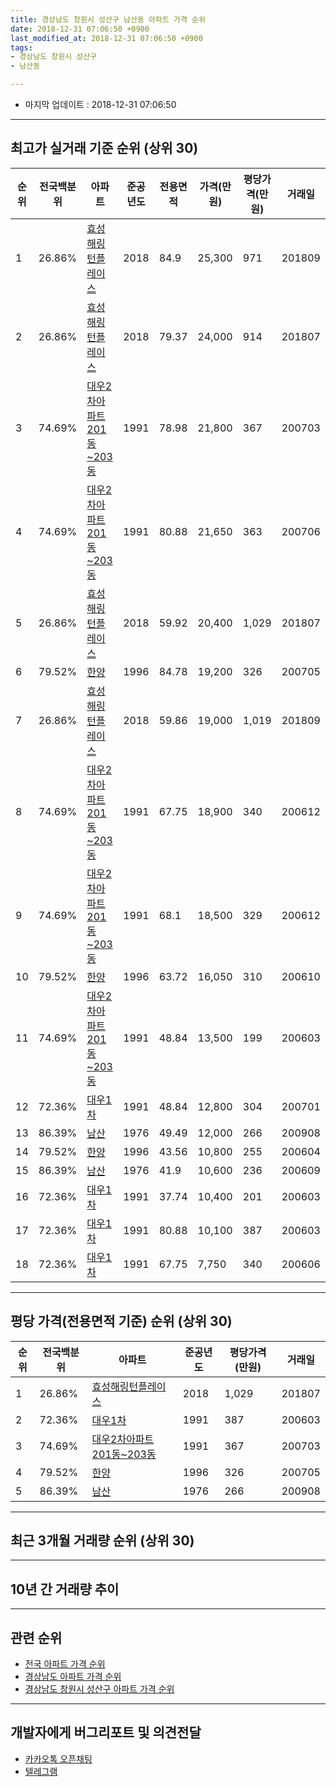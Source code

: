 ```yaml
---
title: 경상남도 창원시 성산구 남산동 아파트 가격 순위
date: 2018-12-31 07:06:50 +0900
last_modified_at: 2018-12-31 07:06:50 +0900
tags:
- 경상남도 창원시 성산구
- 남산동

---
```


* 마지막 업데이트 : 2018-12-31 07:06:50

---

## 최고가 실거래 기준 순위 (상위 30)


|순위|전국백분위|아파트|준공년도|전용면적|가격(만원)|평당가격(만원)|거래일|
|---|---|---|---|---|---|---|---|
|1|26.86%|[효성해링턴플레이스](https://search.naver.com/search.naver?query=%EA%B2%BD%EC%83%81%EB%82%A8%EB%8F%84+%EC%B0%BD%EC%9B%90%EC%8B%9C+%EC%84%B1%EC%82%B0%EA%B5%AC+%EB%82%A8%EC%82%B0%EB%8F%99+%ED%9A%A8%EC%84%B1%ED%95%B4%EB%A7%81%ED%84%B4%ED%94%8C%EB%A0%88%EC%9D%B4%EC%8A%A4)|2018|84.9|25,300|971|201809|
|2|26.86%|[효성해링턴플레이스](https://search.naver.com/search.naver?query=%EA%B2%BD%EC%83%81%EB%82%A8%EB%8F%84+%EC%B0%BD%EC%9B%90%EC%8B%9C+%EC%84%B1%EC%82%B0%EA%B5%AC+%EB%82%A8%EC%82%B0%EB%8F%99+%ED%9A%A8%EC%84%B1%ED%95%B4%EB%A7%81%ED%84%B4%ED%94%8C%EB%A0%88%EC%9D%B4%EC%8A%A4)|2018|79.37|24,000|914|201807|
|3|74.69%|[대우2차아파트 201동~203동](https://search.naver.com/search.naver?query=%EA%B2%BD%EC%83%81%EB%82%A8%EB%8F%84+%EC%B0%BD%EC%9B%90%EC%8B%9C+%EC%84%B1%EC%82%B0%EA%B5%AC+%EB%82%A8%EC%82%B0%EB%8F%99+%EB%8C%80%EC%9A%B02%EC%B0%A8%EC%95%84%ED%8C%8C%ED%8A%B8+201%EB%8F%99%7E203%EB%8F%99)|1991|78.98|21,800|367|200703|
|4|74.69%|[대우2차아파트 201동~203동](https://search.naver.com/search.naver?query=%EA%B2%BD%EC%83%81%EB%82%A8%EB%8F%84+%EC%B0%BD%EC%9B%90%EC%8B%9C+%EC%84%B1%EC%82%B0%EA%B5%AC+%EB%82%A8%EC%82%B0%EB%8F%99+%EB%8C%80%EC%9A%B02%EC%B0%A8%EC%95%84%ED%8C%8C%ED%8A%B8+201%EB%8F%99%7E203%EB%8F%99)|1991|80.88|21,650|363|200706|
|5|26.86%|[효성해링턴플레이스](https://search.naver.com/search.naver?query=%EA%B2%BD%EC%83%81%EB%82%A8%EB%8F%84+%EC%B0%BD%EC%9B%90%EC%8B%9C+%EC%84%B1%EC%82%B0%EA%B5%AC+%EB%82%A8%EC%82%B0%EB%8F%99+%ED%9A%A8%EC%84%B1%ED%95%B4%EB%A7%81%ED%84%B4%ED%94%8C%EB%A0%88%EC%9D%B4%EC%8A%A4)|2018|59.92|20,400|1,029|201807|
|6|79.52%|[한양](https://search.naver.com/search.naver?query=%EA%B2%BD%EC%83%81%EB%82%A8%EB%8F%84+%EC%B0%BD%EC%9B%90%EC%8B%9C+%EC%84%B1%EC%82%B0%EA%B5%AC+%EB%82%A8%EC%82%B0%EB%8F%99+%ED%95%9C%EC%96%91)|1996|84.78|19,200|326|200705|
|7|26.86%|[효성해링턴플레이스](https://search.naver.com/search.naver?query=%EA%B2%BD%EC%83%81%EB%82%A8%EB%8F%84+%EC%B0%BD%EC%9B%90%EC%8B%9C+%EC%84%B1%EC%82%B0%EA%B5%AC+%EB%82%A8%EC%82%B0%EB%8F%99+%ED%9A%A8%EC%84%B1%ED%95%B4%EB%A7%81%ED%84%B4%ED%94%8C%EB%A0%88%EC%9D%B4%EC%8A%A4)|2018|59.86|19,000|1,019|201809|
|8|74.69%|[대우2차아파트 201동~203동](https://search.naver.com/search.naver?query=%EA%B2%BD%EC%83%81%EB%82%A8%EB%8F%84+%EC%B0%BD%EC%9B%90%EC%8B%9C+%EC%84%B1%EC%82%B0%EA%B5%AC+%EB%82%A8%EC%82%B0%EB%8F%99+%EB%8C%80%EC%9A%B02%EC%B0%A8%EC%95%84%ED%8C%8C%ED%8A%B8+201%EB%8F%99%7E203%EB%8F%99)|1991|67.75|18,900|340|200612|
|9|74.69%|[대우2차아파트 201동~203동](https://search.naver.com/search.naver?query=%EA%B2%BD%EC%83%81%EB%82%A8%EB%8F%84+%EC%B0%BD%EC%9B%90%EC%8B%9C+%EC%84%B1%EC%82%B0%EA%B5%AC+%EB%82%A8%EC%82%B0%EB%8F%99+%EB%8C%80%EC%9A%B02%EC%B0%A8%EC%95%84%ED%8C%8C%ED%8A%B8+201%EB%8F%99%7E203%EB%8F%99)|1991|68.1|18,500|329|200612|
|10|79.52%|[한양](https://search.naver.com/search.naver?query=%EA%B2%BD%EC%83%81%EB%82%A8%EB%8F%84+%EC%B0%BD%EC%9B%90%EC%8B%9C+%EC%84%B1%EC%82%B0%EA%B5%AC+%EB%82%A8%EC%82%B0%EB%8F%99+%ED%95%9C%EC%96%91)|1996|63.72|16,050|310|200610|
|11|74.69%|[대우2차아파트 201동~203동](https://search.naver.com/search.naver?query=%EA%B2%BD%EC%83%81%EB%82%A8%EB%8F%84+%EC%B0%BD%EC%9B%90%EC%8B%9C+%EC%84%B1%EC%82%B0%EA%B5%AC+%EB%82%A8%EC%82%B0%EB%8F%99+%EB%8C%80%EC%9A%B02%EC%B0%A8%EC%95%84%ED%8C%8C%ED%8A%B8+201%EB%8F%99%7E203%EB%8F%99)|1991|48.84|13,500|199|200603|
|12|72.36%|[대우1차](https://search.naver.com/search.naver?query=%EA%B2%BD%EC%83%81%EB%82%A8%EB%8F%84+%EC%B0%BD%EC%9B%90%EC%8B%9C+%EC%84%B1%EC%82%B0%EA%B5%AC+%EB%82%A8%EC%82%B0%EB%8F%99+%EB%8C%80%EC%9A%B01%EC%B0%A8)|1991|48.84|12,800|304|200701|
|13|86.39%|[남산](https://search.naver.com/search.naver?query=%EA%B2%BD%EC%83%81%EB%82%A8%EB%8F%84+%EC%B0%BD%EC%9B%90%EC%8B%9C+%EC%84%B1%EC%82%B0%EA%B5%AC+%EB%82%A8%EC%82%B0%EB%8F%99+%EB%82%A8%EC%82%B0)|1976|49.49|12,000|266|200908|
|14|79.52%|[한양](https://search.naver.com/search.naver?query=%EA%B2%BD%EC%83%81%EB%82%A8%EB%8F%84+%EC%B0%BD%EC%9B%90%EC%8B%9C+%EC%84%B1%EC%82%B0%EA%B5%AC+%EB%82%A8%EC%82%B0%EB%8F%99+%ED%95%9C%EC%96%91)|1996|43.56|10,800|255|200604|
|15|86.39%|[남산](https://search.naver.com/search.naver?query=%EA%B2%BD%EC%83%81%EB%82%A8%EB%8F%84+%EC%B0%BD%EC%9B%90%EC%8B%9C+%EC%84%B1%EC%82%B0%EA%B5%AC+%EB%82%A8%EC%82%B0%EB%8F%99+%EB%82%A8%EC%82%B0)|1976|41.9|10,600|236|200609|
|16|72.36%|[대우1차](https://search.naver.com/search.naver?query=%EA%B2%BD%EC%83%81%EB%82%A8%EB%8F%84+%EC%B0%BD%EC%9B%90%EC%8B%9C+%EC%84%B1%EC%82%B0%EA%B5%AC+%EB%82%A8%EC%82%B0%EB%8F%99+%EB%8C%80%EC%9A%B01%EC%B0%A8)|1991|37.74|10,400|201|200603|
|17|72.36%|[대우1차](https://search.naver.com/search.naver?query=%EA%B2%BD%EC%83%81%EB%82%A8%EB%8F%84+%EC%B0%BD%EC%9B%90%EC%8B%9C+%EC%84%B1%EC%82%B0%EA%B5%AC+%EB%82%A8%EC%82%B0%EB%8F%99+%EB%8C%80%EC%9A%B01%EC%B0%A8)|1991|80.88|10,100|387|200603|
|18|72.36%|[대우1차](https://search.naver.com/search.naver?query=%EA%B2%BD%EC%83%81%EB%82%A8%EB%8F%84+%EC%B0%BD%EC%9B%90%EC%8B%9C+%EC%84%B1%EC%82%B0%EA%B5%AC+%EB%82%A8%EC%82%B0%EB%8F%99+%EB%8C%80%EC%9A%B01%EC%B0%A8)|1991|67.75|7,750|340|200606|


---

## 평당 가격(전용면적 기준) 순위 (상위 30)


|순위|전국백분위|아파트|준공년도|평당가격(만원)|거래일|
|---|---|---|---|---|---|
|1|26.86%|[효성해링턴플레이스](https://search.naver.com/search.naver?query=%EA%B2%BD%EC%83%81%EB%82%A8%EB%8F%84+%EC%B0%BD%EC%9B%90%EC%8B%9C+%EC%84%B1%EC%82%B0%EA%B5%AC+%EB%82%A8%EC%82%B0%EB%8F%99+%ED%9A%A8%EC%84%B1%ED%95%B4%EB%A7%81%ED%84%B4%ED%94%8C%EB%A0%88%EC%9D%B4%EC%8A%A4)|2018|1,029|201807|
|2|72.36%|[대우1차](https://search.naver.com/search.naver?query=%EA%B2%BD%EC%83%81%EB%82%A8%EB%8F%84+%EC%B0%BD%EC%9B%90%EC%8B%9C+%EC%84%B1%EC%82%B0%EA%B5%AC+%EB%82%A8%EC%82%B0%EB%8F%99+%EB%8C%80%EC%9A%B01%EC%B0%A8)|1991|387|200603|
|3|74.69%|[대우2차아파트 201동~203동](https://search.naver.com/search.naver?query=%EA%B2%BD%EC%83%81%EB%82%A8%EB%8F%84+%EC%B0%BD%EC%9B%90%EC%8B%9C+%EC%84%B1%EC%82%B0%EA%B5%AC+%EB%82%A8%EC%82%B0%EB%8F%99+%EB%8C%80%EC%9A%B02%EC%B0%A8%EC%95%84%ED%8C%8C%ED%8A%B8+201%EB%8F%99%7E203%EB%8F%99)|1991|367|200703|
|4|79.52%|[한양](https://search.naver.com/search.naver?query=%EA%B2%BD%EC%83%81%EB%82%A8%EB%8F%84+%EC%B0%BD%EC%9B%90%EC%8B%9C+%EC%84%B1%EC%82%B0%EA%B5%AC+%EB%82%A8%EC%82%B0%EB%8F%99+%ED%95%9C%EC%96%91)|1996|326|200705|
|5|86.39%|[남산](https://search.naver.com/search.naver?query=%EA%B2%BD%EC%83%81%EB%82%A8%EB%8F%84+%EC%B0%BD%EC%9B%90%EC%8B%9C+%EC%84%B1%EC%82%B0%EA%B5%AC+%EB%82%A8%EC%82%B0%EB%8F%99+%EB%82%A8%EC%82%B0)|1976|266|200908|


---

## 최근 3개월 거래량 순위 (상위 30)


<div style="width:100%;">
    <canvas id="deal_count_ranking" height="250"></canvas>
</div>


<script>
new Chart(document.getElementById("deal_count_ranking"), {
    type: 'horizontalBar',
    data: {
        labels: ['대우2차아파트 201동~203동', '한양', '대우1차', '효성해링턴플레이스'],
        datasets: [{
            label: '실거래 수',
            data: [4, 3, 1, 1],
            borderColor: "rgba(255, 0, 128, 1)",
            backgroundColor: "rgba(255, 0, 128, 0.5)",
            fill: false,
        }]
    },
    options: {
        responsive: true,
        title: {
            display: true,
            text: '최근 3개월 거래량 순위'
        },
        tooltips: {
            mode: 'index',
            intersect: false,
            callbacks: {
                title: function(tooltipItems, data) {
                    return "실거래 수:";
                },
                label: function(tooltipItem, data) {
                    return data.labels[tooltipItem.index] + ": " + tooltipItem.xLabel;
                }
            }
        },
        hover: {
            mode: 'nearest',
            intersect: true
        },
        scales: {
            xAxes: [{
                display: true,
                scaleLabel: {
                    display: true,
                    labelString: '실거래 수'
                },
                ticks: {
                    suggestedMin: 0,
                }
            }],
            yAxes: [{
                display: true,
                ticks: {
                    autoSkip: false,
                    callback: function(value, index, values) {
                        if (value.length > 15)
                            return value.substr(0, 13) + "...";
                        else
                            return value;
                    }
                },
                scaleLabel: {
                    display: false,
                }
            }]
        }
    }
});

</script>


---

## 10년 간 거래량 추이


<div style="width:100%;">
    <canvas id="deal_progress" height="250"></canvas>
</div>

<script>
new Chart(document.getElementById("deal_progress"), {
    type: 'line',
    data: {
        labels: ['200812','200901','200902','200903','200904','200905','200906','200907','200908','200909','200910','200911','200912','201001','201002','201003','201004','201005','201006','201007','201008','201009','201010','201011','201012','201101','201102','201103','201104','201105','201106','201107','201108','201109','201110','201111','201112','201201','201202','201203','201204','201205','201206','201207','201208','201209','201210','201211','201212','201301','201302','201303','201304','201305','201306','201307','201308','201309','201310','201311','201312','201401','201402','201403','201404','201405','201406','201407','201408','201409','201410','201411','201412','201501','201502','201503','201504','201505','201506','201507','201508','201509','201510','201511','201512','201601','201602','201603','201604','201605','201606','201607','201608','201609','201610','201611','201612','201701','201702','201703','201704','201705','201706','201707','201708','201709','201710','201711','201712','201801','201802','201803','201804','201805','201806','201807','201808','201809','201810','201811','201812'],
        datasets: [{
            label: '실거래 수',
            pointRadius: 1,
            data: [6, 4, 5, 12, 9, 5, 7, 8, 12, 10, 8, 9, 11, 20, 7, 18, 8, 13, 10, 10, 7, 12, 14, 14, 15, 15, 21, 24, 17, 12, 7, 10, 7, 11, 6, 7, 9, 6, 10, 7, 8, 2, 10, 5, 6, 4, 6, 5, 3, 5, 5, 6, 13, 13, 9, 7, 4, 13, 14, 12, 8, 4, 7, 13, 6, 7, 3, 9, 11, 16, 33, 15, 15, 18, 32, 42, 25, 13, 9, 14, 18, 17, 12, 9, 3, 1, 0, 1, 7, 2, 1, 4, 1, 3, 1, 5, 2, 2, 2, 6, 2, 4, 1, 3, 1, 1, 0, 0, 2, 1, 1, 0, 0, 2, 3, 6, 6, 4, 6, 1, 2],
            borderColor: "rgba(255, 201, 14, 1)",
            backgroundColor: "rgba(255, 201, 14, 0.5)",
            fill: true,
        }]
    },
    options: {
        responsive: true,
        title: {
            display: true,
            text: '10년간 거래량 추이'
        },
        tooltips: {
            mode: 'index',
            intersect: false,
        },
        hover: {
            mode: 'nearest',
            intersect: true
        },
        scales: {
            xAxes: [{
                display: true,
                scaleLabel: {
                    display: true,
                    labelString: '년/월'
                }
            }],
            yAxes: [{
                display: true,
                ticks: {
                    suggestedMin: 0,
                },
                scaleLabel: {
                    display: true,
                    labelString: '실거래 수'
                }
            }]
        }
    }
});

</script>


---

## 관련 순위

- [전국 아파트 가격 순위](https://inasie.github.io/apt-ranking/전국)
- [경상남도 아파트 가격 순위](https://inasie.github.io/apt-ranking/경상남도)
- [경상남도 창원시 성산구 아파트 가격 순위](https://inasie.github.io/apt-ranking/경상남도-창원시-성산구)


---

## 개발자에게 버그리포트 및 의견전달

- [카카오톡 오픈채팅](https://open.kakao.com/o/gLJUAP4)
- [텔레그램](https://t.me/inasie)

